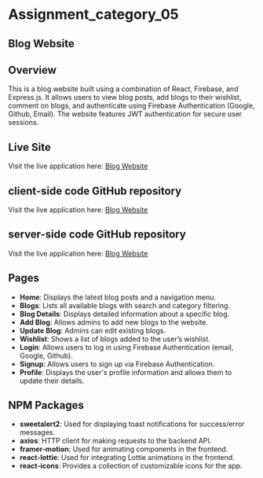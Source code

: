# Assignment_category_05

## Blog Website

## Overview
This is a blog website built using a combination of React, Firebase, and Express.js. It allows users to view blog posts, add blogs to their wishlist, comment on blogs, and authenticate using Firebase Authentication (Google, Github, Email). The website features JWT authentication for secure user sessions.


##  Live Site
Visit the live application here: [Blog Website](https://blog-site-authentication.web.app/)
## client-side code GitHub repository
Visit the live application here: [Blog Website](https://github.com/programming-hero-web-course2/b10a11-client-side-farihaa1)
## server-side code GitHub repository
Visit the live application here: [Blog Website](https://github.com/programming-hero-web-course2/b10a11-server-side-farihaa1)

## Pages

- **Home**: Displays the latest blog posts and a navigation menu.
- **Blogs**: Lists all available blogs with search and category filtering.
- **Blog Details**: Displays detailed information about a specific blog.
- **Add Blog**: Allows admins to add new blogs to the website.
- **Update Blog**: Admins can edit existing blogs.
- **Wishlist**: Shows a list of blogs added to the user’s wishlist.
- **Login**: Allows users to log in using Firebase Authentication (email, Google, Github).
- **Signup**: Allows users to sign up via Firebase Authentication.
- **Profile**: Displays the user's profile information and allows them to update their details.

## NPM Packages

- **sweetalert2**: Used for displaying toast notifications for success/error messages.
- **axios**: HTTP client for making requests to the backend API.
- **framer-motion**: Used for animating components in the frontend.
- **react-lottie**: Used for integrating Lottie animations in the frontend.
- **react-icons**: Provides a collection of customizable icons for the app.
